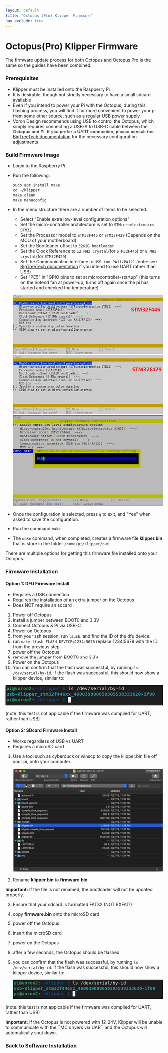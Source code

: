```yaml
---
layout: default
title: "Octopus (Pro) Klipper Firmware"
nav_exclude: true
---
```


# Octopus(Pro) Klipper Firmware

The firmware update process for both Octopus and Octopus Pro is the same so the guides have been combined.

### Prerequisites

* Klipper must be installed onto the Raspberry Pi
* It is desirable, though not strictly necessary to have a small sdcard available
* Even if you intend to power your Pi with the Octopus, during this flashing process, you will find it far more convenient 
to power your pi from some other source, such as a regular USB power supply
* Voron Design recommends using USB to control the Octopus, which simply requires connecting a USB-A to USB-C cable between the Octopus and Pi.  If you prefer a UART connection, please consult the [BigTreeTech documentation](https://github.com/bigtreetech/BIGTREETECH-OCTOPUS-V1.0/tree/master/Octopus%20works%20on%20Voron%20v2.4/Firmware/Klipper) for the necessary configuration adjustments

### Build Firmware Image

* Login to the Raspberry Pi
* Run the following:

   ```
   sudo apt install make
   cd ~/klipper
   make clean
   make menuconfig
   ```

* In the menu structure there are a number of items to be selected.
  * Select "Enable extra low-level configuration options"
  * Set the micro-controller architecture is set to `STMicroelectronics STM32`
  * Set the Processor model to `STM32F446` or `STM32F429` (Depends on the MCU of your motherboard)
  * Set the Bootloader offset to `32KiB bootloader` 
  * Set the Clock Reference to `12 MHz crystal`(for `STM32F446`) or `8 MHz crystal`(for `STM32F429`)
  * Set the Communication interface to `USB (on PA11/PA12)`  (note: see [BigTreeTech documentation](https://github.com/bigtreetech/BIGTREETECH-OCTOPUS-V1.0/tree/master/Octopus%20works%20on%20Voron%20v2.4/Firmware/Klipper) if you intend to use UART rather than USB)
  * Set "PE5" in "GPIO pins to set at microcontroller-startup" (this turns on the hotend fan at power-up, turns off again once the pi has started and checked the temperature)

   ![](./images/octopus_f446_klipper_menuconfig.png)
   ![](./images/octopus_f429_klipper_menuconfig.png)
   ![](./images/octopus_f4xx_klipper_pin_config.png)


* Once the configuration is selected, press `q` to exit,  and "Yes" when  asked to save the configuration.

* Run the command `make`
* The `make` command, when completed, creates a firmware file **klipper.bin** that is store in the folder `/home/pi/klipper/out`.

There are multiple options for getting this firmware file installed onto your Octopus.
### Firmware Installation
#### Option 1: DFU Firmware Install

* Requires a USB connection
* Requires the installation of an extra jumper on the Octopus
* Does NOT require an sdcard

1. Power off Octopus
2. Install a jumper between BOOT0 and 3.3V
3. Connect Octopus & Pi via USB-C
4. Power on Octopus
5. from your ssh session, run `lsusb`. and find the ID of the dfu device.
6. run `make flash FLASH_DEVICE=1234:5678` replace 1234:5678 with the ID from the previous step
7. power off the Octopus
8. remove the jumper from BOOT0 and 3.3V
9. Power on the Octopus
10. You can confirm that the flash was successful, by running `ls /dev/serial/by-id`.  if the flash was successful, this should now show a klipper device, similar to:
 
   ![](./images/stm32f446_id.png)

   (note: this test is not appicable if the firmware was compiled for UART, rather than USB)
   
#### Option 2: SDcard Firmware Install

* Works regardless of USB vs UART
* Requires a microSD card

1. Use a tool such as cyberduck or winscp to copy the klipper.bin file off your pi, onto your computer.

   ![](./images/cyberduck_example.png)

2. Rename **klipper.bin** to **firmware.bin**

**Important:** If the file is not renamed, the bootloader will not be updated properly.

3. Ensure that your sdcard is formatted FAT32  (NOT EXFAT!) 
4. copy **firmware.bin** onto the microSD card
5. power off the Octopus
6. insert the microSD card
7. power on the Octopus
8. after a few seconds, the Octopus should be flashed
9. you can confirm that the flash was successful, by running `ls /dev/serial/by-id`.  if the flash was successful, this should now show a klipper device, similar to:
 
   ![](./images/stm32f446_id.png)

(note: this test is not appicable if the firmware was compiled for UART, rather than USB)


**Important:** If the Octopus is not powered with 12-24V, Klipper will be unable to communicate with the TMC drivers via UART and the Octopus will automatically shut down.

### Back to [Software Installation](./index.md#klipper-octoprint-configuration)
